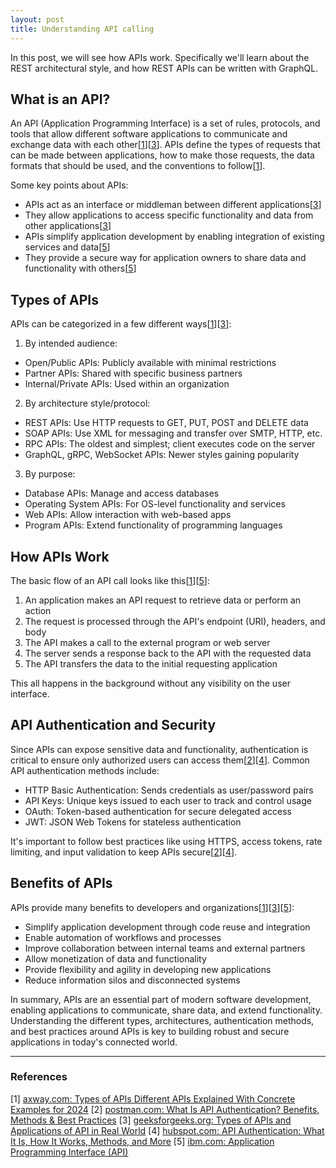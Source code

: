 ```yaml
---
layout: post
title: Understanding API calling
---
```


In this post, we will see how APIs work. Specifically we'll learn about the REST architectural style, and how REST APIs can be written with GraphQL.

## What is an API?

An API (Application Programming Interface) is a set of rules, protocols, and tools that allow different software applications to communicate and exchange data with each other[[1](#ref-1)][[3](#ref-3)]. APIs define the types of requests that can be made between applications, how to make those requests, the data formats that should be used, and the conventions to follow[[1](#ref-1)].

Some key points about APIs:

- APIs act as an interface or middleman between different applications[[3](#ref-3)]
- They allow applications to access specific functionality and data from other applications[[3](#ref-3)] 
- APIs simplify application development by enabling integration of existing services and data[[5](#ref-5)]
- They provide a secure way for application owners to share data and functionality with others[[5](#ref-5)]

## Types of APIs

APIs can be categorized in a few different ways[[1](#ref-1)][[3](#ref-3)]:

1. By intended audience:
- Open/Public APIs: Publicly available with minimal restrictions 
- Partner APIs: Shared with specific business partners
- Internal/Private APIs: Used within an organization 

2. By architecture style/protocol:
- REST APIs: Use HTTP requests to GET, PUT, POST and DELETE data
- SOAP APIs: Use XML for messaging and transfer over SMTP, HTTP, etc.
- RPC APIs: The oldest and simplest; client executes code on the server
- GraphQL, gRPC, WebSocket APIs: Newer styles gaining popularity

3. By purpose:
- Database APIs: Manage and access databases
- Operating System APIs: For OS-level functionality and services
- Web APIs: Allow interaction with web-based apps
- Program APIs: Extend functionality of programming languages

## How APIs Work

The basic flow of an API call looks like this[[1](#ref-1)][[5](#ref-5)]:

1. An application makes an API request to retrieve data or perform an action
2. The request is processed through the API's endpoint (URI), headers, and body
3. The API makes a call to the external program or web server 
4. The server sends a response back to the API with the requested data
5. The API transfers the data to the initial requesting application

This all happens in the background without any visibility on the user interface.

## API Authentication and Security

Since APIs can expose sensitive data and functionality, authentication is critical to ensure only authorized users can access them[[2](#ref-2)][[4](#ref-4)]. Common API authentication methods include:

- HTTP Basic Authentication: Sends credentials as user/password pairs
- API Keys: Unique keys issued to each user to track and control usage
- OAuth: Token-based authentication for secure delegated access
- JWT: JSON Web Tokens for stateless authentication

It's important to follow best practices like using HTTPS, access tokens, rate limiting, and input validation to keep APIs secure[[2](#ref-2)][[4](#ref-4)].

## Benefits of APIs

APIs provide many benefits to developers and organizations[[1](#ref-1)][[3](#ref-3)][[5](#ref-5)]:

- Simplify application development through code reuse and integration 
- Enable automation of workflows and processes
- Improve collaboration between internal teams and external partners
- Allow monetization of data and functionality 
- Provide flexibility and agility in developing new applications
- Reduce information silos and disconnected systems

In summary, APIs are an essential part of modern software development, enabling applications to communicate, share data, and extend functionality. Understanding the different types, architectures, authentication methods, and best practices around APIs is key to building robust and secure applications in today's connected world.

---
### References
[1] <a id="ref-1"></a> [axway.com: Types of APIs Different APIs Explained With Concrete Examples for 2024](https://blog.axway.com/learning-center/apis/basics/different-types-apis)
[2] <a id="ref-2"></a> [postman.com: What Is API Authentication? Benefits, Methods & Best Practices](https://www.postman.com/api-platform/api-authentication/)
[3] <a id="ref-3"></a> [geeksforgeeks.org: Types of APIs and Applications of API in Real World](https://www.geeksforgeeks.org/application-programming-interfaces-api-and-its-types/)
[4] <a id="ref-4"></a> [hubspot.com: API Authentication: What It Is, How It Works, Methods, and More](https://blog.hubspot.com/website/api-authentication)
[5] <a id="ref-5"></a> [ibm.com: Application Programming Interface (API)](https://www.ibm.com/topics/api)



<!-- --------------------------------------------------------------------------------------------------------------------------------------- -->
<!-- Include citations like this [[1](#ref-1)], and this [[2](#ref-2)]. Use two extra spaces at end of each line for line break
---
### References  
[1] <a id="ref-1"></a> [display text](hyperlink)  
[2] <a id="ref-2"></a> [display text](hyperlink) 
[3] <a id="ref-3"></a> [display text](hyperlink)   -->

<!-- _Assisted by [perplexity.ai](https://www.perplexity.ai/)_ -->

<!-- Include images like this:  
<figure style="text-align: center; width:100%;">
    <img src="{{site.baseurl}}/images/experimenting_files/experimenting_18_1.svg" alt="___" style="max-width:90%; height: auto; margin:3% auto; display:block;">
    <figcaption>___</figcaption>
</figure> -->

<!-- Include code snippets like this:  
```python 
def square(x):
    return x**2
``` -->

<!-- 
[ : [[
] : ](#ref-)]
] : ] <a id="ref-"></a> 
https : [display text](https
-->
<!-- --------------------------------------------------------------------------------------------------------------------------------------- -->